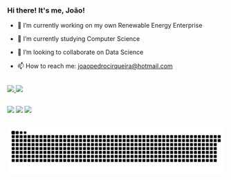 ### Hi there! It's me, João!

- 🔭 I’m currently working on my own Renewable Energy Enterprise 
- 🌱 I’m currently studying Computer Science 
- 👯 I’m looking to collaborate on Data Science 
- 📫 How to reach me: joaopedrocirqueira@hotmail.com
  
  ##  
<div>
  <a href="https://github.com/manxfods">
  <img height="180em" src="https://github-readme-stats.vercel.app/api?username=manxfods&show_icons=true&theme=midnight-purple&include_all_commits=true&count_private=true"/>
  <img height="180em" src="https://github-readme-stats.vercel.app/api/top-langs/?username=manxfods&layout=compact&langs_count=7&theme=midnight-purple"/>
</div>

  ##
<div> 
  <a href="https://www.instagram.com/realbluesking/" target="_blank"><img src="https://img.shields.io/badge/-Instagram-%23E4405F?style=for-the-badge&logo=instagram&logoColor=white" target="_blank"></a>
  <a href="mailto:joaopedrocirqueira@hotmail.com" target="_blank"><img src="https://img.shields.io/badge/Microsoft_Outlook-0078D4?style=for-the-badge&logo=microsoft-outlook&logoColor=white" target="_blank"></a>
  <a href="https://www.linkedin.com/in/jo%C3%A3o-pedro-s-cirqueira-943883184/" target="_blank"><img src="https://img.shields.io/badge/-LinkedIn-%230077B5?style=for-the-badge&logo=linkedin&logoColor=white" target="_blank"></a> 
  
  ## 
  ![Snake animation](https://github.com/manxfods/manxfods/blob/output/github-contribution-grid-snake.svg)
 
  ##
</div>
